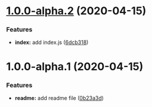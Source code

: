 # [1.0.0-alpha.2](https://github.com/rshaibakov/test-app-1/compare/v1.0.0-alpha.1...v1.0.0-alpha.2) (2020-04-15)


### Features

* **index:** add index.js ([6dcb318](https://github.com/rshaibakov/test-app-1/commit/6dcb318e306e8656e0a719685e2b22bf27651b5f))

# 1.0.0-alpha.1 (2020-04-15)


### Features

* **readme:** add readme file ([0b23a3d](https://github.com/rshaibakov/test-app-1/commit/0b23a3d48c58ba7b4962e1f99584a94d16d6914b))
